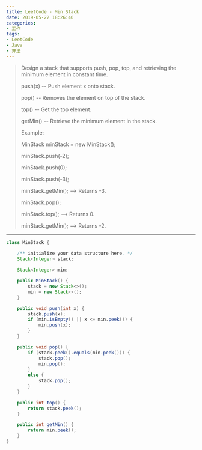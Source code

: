 ```yaml
---
title: LeetCode - Min Stack
date: 2019-05-22 18:26:40
categories:
- 工作
tags:
- LeetCode
- Java
- 算法
---
```

> Design a stack that supports push, pop, top, and retrieving the minimum element in constant time.
> 
> push(x) -- Push element x onto stack.
> 
> pop() -- Removes the element on top of the stack.
> 
> top() -- Get the top element.
> 
> getMin() -- Retrieve the minimum element in the stack.
> 
> Example:
> 
> MinStack minStack = new MinStack();
> 
> minStack.push(-2);
> 
> minStack.push(0);
> 
> minStack.push(-3);
> 
> minStack.getMin();   --> Returns -3.
> 
> minStack.pop();
> 
> minStack.top();      --> Returns 0.
> 
> minStack.getMin();   --> Returns -2.

---

```java
class MinStack {

    /** initialize your data structure here. */
    Stack<Integer> stack;
    
    Stack<Integer> min;

    public MinStack() {
        stack = new Stack<>();
        min = new Stack<>();
    }

    public void push(int x) {
        stack.push(x);
        if (min.isEmpty() || x <= min.peek()) {
            min.push(x);
        }
    }

    public void pop() {
        if (stack.peek().equals(min.peek())) {
            stack.pop();
            min.pop();
        }
        else {
            stack.pop();
        }
    }

    public int top() {
        return stack.peek();
    }

    public int getMin() {
        return min.peek();
    }
}
```